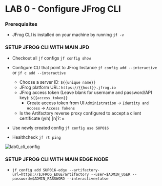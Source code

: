 # LAB 0 - Configure JFrog CLI

### Prerequisites
- JFrog CLI is installed on your machine by running `jf -v`

### SETUP JFROG CLI WITH MAIN JPD
- Checkout all ``jf`` configs ``jf config show``


- Configure CLI that point to JFrog Instance ``jf config add --interactive`` or ``jf c add --interactive``
    - Choose a server ID: ```${{unique name}}```
    - JFrog platform URL: ```https://{{host}}.jfrog.io```
    - JFrog access token (Leave blank for username and password/API key): ```${{access_token}}```
        - Create access token from UI ``Administration`` -> ``Identity and Access`` -> ``Access Tokens``
    - Is the Artifactory reverse proxy configured to accept a client certificate (y/n) [n]?: ``n``


- Use newly created config ``jf config use SUP016``


- Healthcheck ``jf rt ping``

![lab0_cli_config](https://user-images.githubusercontent.com/7561138/164789237-bcfd7067-19f6-491f-aae5-e903ad691714.gif)


### SETUP JFROG CLI WITH MAIN EDGE NODE
- ``jf config add SUP016-edge --artifactory-url=https://$JFROG_EDGE/artifactory --user=$ADMIN_USER --password=$ADMIN_PASSWORD --interactive=false``
